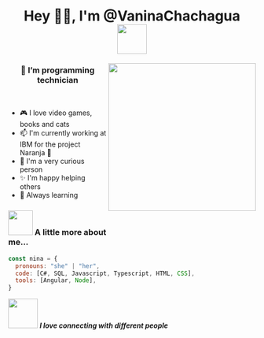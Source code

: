 
<h1 align="center"> Hey 👋🏽, I'm @VaninaChachagua  <img src="https://media.giphy.com/media/mGcNjsfWAjY5AEZNw6/giphy.gif" width="60"></h1>
<img align='right' src="https://media.giphy.com/media/JEhCPFfqi2Hy8/giphy.gif" width="300">
<h3 align="center">
    🌱 I’m programming technician  
</h3>
<br/>

- 🎮 I love video games, books and cats
- 📫 I'm currently working at IBM for the project Naranja 🍊
- 👀 I'm a very curious person
- ✨ I'm happy helping others
- 📖 Always learning

### <img src="https://media.giphy.com/media/VgCDAzcKvsR6OM0uWg/giphy.gif" width="50"> A little more about me...  

```javascript
const nina = {
  pronouns: "she" | "her",
  code: [C#, SQL, Javascript, Typescript, HTML, CSS],
  tools: [Angular, Node],
}
```

<img src="https://media.giphy.com/media/LnQjpWaON8nhr21vNW/giphy.gif" width="60"> <em><b>I love connecting with different people</em>
<!---

VaninaChachagua/VaninaChachagua is a ✨ special ✨ repository because its `README.md` (this file) appears on your GitHub profile.
You can click the Preview link to take a look at your changes.
--->
